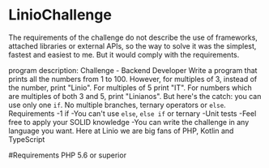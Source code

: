 # LinioChallenge

The requirements of the challenge do not describe the use of frameworks, attached libraries or external APIs, so the way to solve it was the simplest, fastest and easiest to me. But it would comply with the requirements.

program description:
Challenge - Backend Developer
Write a program that prints all the numbers from 1 to 100. However, for
multiples of 3, instead of the number, print "Linio". For multiples of 5 print
"IT". For numbers which are multiples of both 3 and 5, print "Linianos".
But here's the catch: you can use only one `if`. No multiple branches, ternary
operators or `else`.
Requirements
-1 if
-You can't use `else`, `else if` or ternary
-Unit tests
-Feel free to apply your SOLID knowledge
-You can write the challenge in any language you want. Here at Linio we are big fans of PHP, Kotlin and TypeScript 

#Requirements
PHP 5.6 or superior
